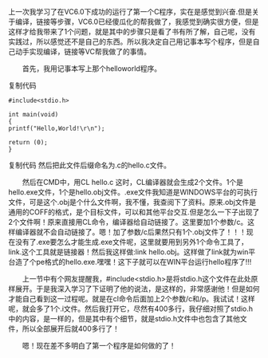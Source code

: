 上一次我学习了在VC6.0下成功的运行了第一个C程序，实在是感觉到兴奋.但是关于编译，链接等步骤，VC6.0已经傻瓜化的帮我做了，我感觉到确实很方便，但是这样才给我带来了1个问题，就是其中的步骤只是看了书有所了解，自己呢，没有实践过，所以感觉还不是自己的东西。所以我决定自己用记事本写个程序，但是自己动手实现编译，链接等VC帮我做了的事情。

　　首先，我用记事本写上那个helloworld程序。

复制代码
```
#include<stdio.h>

int main(void)
{
printf("Hello,World!\r\n");

return (0);
}
```
复制代码
然后把此文件后缀命名为.c的hello.c文件。

　　然后在CMD中，用CL hello.c 这时，CL编译器就会生成2个文件。1个是hello.exe文件，1个是hello.obj文件。.exe文件我知道是WINDOWS平台的可执行文件，可是这个.obj是个什么文件啊，我不懂，我查阅下了资料。原来.obj文件是通用的COFF的格式，是个目标文件，可以和其他平台交互.但是怎么一下子出现了2个文件啊！原来直接用CL命令，编译器给自动链接了。这里要加1个参数/c。这样编译器就不会自动链接了。嗯！加了参数/c后果然只有1个.obj文件了！！！现在没有了.exe要怎么才能生成.exe文件呢，这里就要用到另外1个命令工具了，link.这个工具就是链接器！然后我这样做:link hello.obj。这样做了link就为win平台造了个pe格式的hello.exe.嘿嘿！这下子就可以在WIN平台运行hello程序了!!!

　　上一节中有个网友提醒我，#include<stdio.h>是将stdio.h这个文件在此处原样展开。于是我深入学习了下证明了他的说法，是这样的，非常感谢他！但是如何才能自己看到这一过程呢。就是在cl命令后面加上2个参数/c和/p。我试试！这样呢，就会多了1个.i文件。然后我打开它，尽然有400多行，我仔细对照了stdio.h中的内容，是一样的，但是其中有个细节，就是stdio.h文件中也包含了其他文件，所以全部展开后就400多行了！

　　嗯！现在差不多明白了第一个程序是如何做的了！